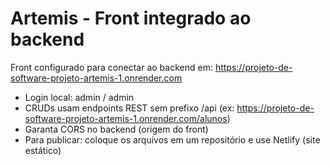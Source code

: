 # Artemis - Front integrado ao backend

Front configurado para conectar ao backend em:
https://projeto-de-software-projeto-artemis-1.onrender.com

- Login local: admin / admin
- CRUDs usam endpoints REST sem prefixo /api (ex: https://projeto-de-software-projeto-artemis-1.onrender.com/alunos)
- Garanta CORS no backend (origem do front)
- Para publicar: coloque os arquivos em um repositório e use Netlify (site estático)

